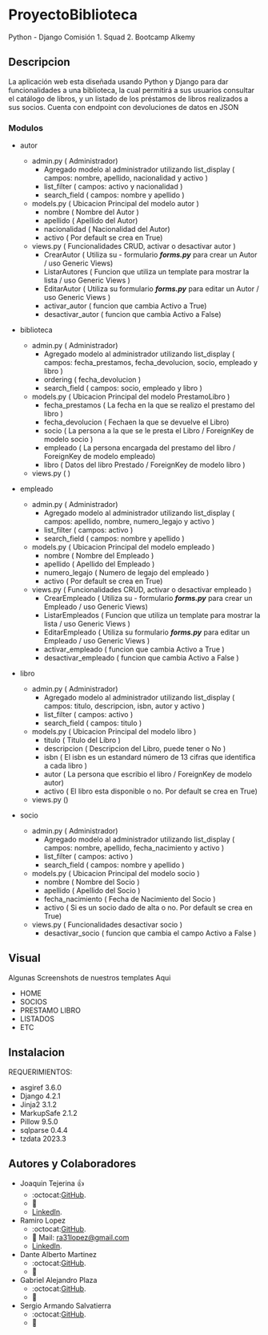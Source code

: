 # ProyectoBiblioteca

Python - Django
Comisión 1. Squad 2. Bootcamp Alkemy

## Descripcion

La aplicación web esta diseñada usando Python y Django para dar
funcionalidades a una biblioteca, la cual permitirá a sus usuarios consultar el
catálogo de libros, y un listado de los préstamos de libros realizados a sus
socios. Cuenta con endpoint con devoluciones de datos en JSON

### Modulos

- autor
    - admin.py ( Administrador)
        - Agregado modelo al administrador utilizando list_display ( campos: nombre, apellido, nacionalidad y activo )
        - list_filter ( campos: activo y nacionalidad )
        - search_field ( campos: nombre y apellido )
    - models.py ( Ubicacion Principal del modelo autor )
        - nombre ( Nombre del Autor )
        - apellido ( Apellido del Autor)
        - nacionalidad ( Nacionalidad del Autor)
        - activo ( Por default se crea en True)
    - views.py ( Funcionalidades CRUD, activar o desactivar autor )
        - CrearAutor ( Utiliza su  - formulario ***forms.py*** para crear un Autor / uso Generic Views)
        - ListarAutores ( Funcion que utiliza un template para mostrar la lista / uso Generic Views )
        - EditarAutor ( Utiliza su formulario ***forms.py*** para editar un Autor / uso Generic Views )
        - activar_autor ( funcion que cambia Activo a True)
        - desactivar_autor ( funcion que cambia Activo a False)

- biblioteca
    - admin.py ( Administrador)
        - Agregado modelo al administrador utilizando list_display ( campos: fecha_prestamos, fecha_devolucion, socio, empleado y libro )
        - ordering ( fecha_devolucion )
        - search_field ( campos: socio, empleado y libro )
    - models.py ( Ubicacion Principal del modelo PrestamoLibro )
        - fecha_prestamos ( La fecha en la que se realizo el prestamo del libro )
        - fecha_devolucion ( Fechaen la que se devuelve el Libro)
        - socio ( La persona a la que se le presta el Libro / ForeignKey de modelo socio )
        - empleado ( La persona encargada del prestamo del libro / ForeignKey de modelo empleado)
        - libro ( Datos del libro Prestado / ForeignKey de modelo libro )
    - views.py ( )

- empleado
    - admin.py ( Administrador)
        - Agregado modelo al administrador utilizando list_display ( campos: apellido, nombre, numero_legajo y activo )
        - list_filter ( campos: activo )
        - search_field ( campos: nombre y apellido )
    - models.py ( Ubicacion Principal del modelo empleado )
        - nombre ( Nombre del Empleado )
        - apellido ( Apellido del Empleado )
        - numero_legajo ( Numero de legajo del empleado )
        - activo ( Por default se crea en True)
    - views.py ( Funcionalidades CRUD, activar o desactivar empleado )
        - CrearEmpleado ( Utiliza su  - formulario ***forms.py*** para crear un Empleado / uso Generic Views)
        - ListarEmpleados ( Funcion que utiliza un template para mostrar la lista / uso Generic Views )
        - EditarEmpleado ( Utiliza su formulario ***forms.py*** para editar un Empleado / uso Generic Views )
        - activar_empleado ( funcion que cambia Activo a True )
        - desactivar_empleado ( funcion que cambia Activo a False )
- libro
    - admin.py ( Administrador)
        - Agregado modelo al administrador utilizando list_display ( campos: titulo, descripcion, isbn, autor y activo )
        - list_filter ( campos: activo )
        - search_field ( campos: titulo )
    - models.py ( Ubicacion Principal del modelo libro )
        - titulo ( Titulo del Libro )
        - descripcion ( Descripcion del Libro, puede tener o No )
        - isbn ( El isbn es un estandard número de 13 cifras que identifica a cada libro )
        - autor ( La persona que escribio el libro / ForeignKey de modelo autor)
        - activo ( El libro esta disponible o no. Por default se crea en True)
    - views.py ()
- socio
    - admin.py ( Administrador)
        - Agregado modelo al administrador utilizando list_display ( campos: nombre, apellido, fecha_nacimiento y activo )
        - list_filter ( campos: activo )
        - search_field ( campos: nombre y apellido )
    - models.py ( Ubicacion Principal del modelo socio )
        - nombre ( Nombre del Socio )
        - apellido ( Apellido del Socio )
        - fecha_nacimiento ( Fecha de Nacimiento del Socio )
        - activo ( Si es un socio dado de alta o no. Por default se crea en True)
    - views.py ( Funcionalidades desactivar socio )
        - desactivar_socio ( funcion que cambia el campo Activo a False )
        
## Visual       
   
 Algunas Screenshots de nuestros templates Aqui
- HOME
- SOCIOS
 - PRESTAMO LIBRO
- LISTADOS
- ETC

## Instalacion

 REQUERIMIENTOS:
- asgiref 3.6.0
- Django 4.2.1
- Jinja2 3.1.2
- MarkupSafe 2.1.2
- Pillow 9.5.0
- sqlparse 0.4.4
- tzdata 2023.3

## Autores y Colaboradores

- Joaquin Tejerina :+1:      
    - :octocat:[GitHub](https://github.com/JoaquinT04/).
    - :e-mail: 
    - [LinkedIn](https://www.linkedin.com/in/joaquin-tejerina/).
- Ramiro Lopez                
    - :octocat:[GitHub](https://github.com/razier31/).
    - :e-mail: Mail: ra31lopez@gmail.com
    - [LinkedIn](https://www.linkedin.com/in/ramiro-lopez-17020026a/).
- Dante Alberto Martinez      
    - :octocat:[GitHub](https://github.com/errorcode106/).
    - :e-mail:
- Gabriel Alejandro Plaza      
    - :octocat:[GitHub](https://github.com/GabrielP95/).
    - :e-mail:
- Sergio Armando Salvatierra     
    - :octocat:[GitHub](https://github.com/xalvlax/).
    - :e-mail:
